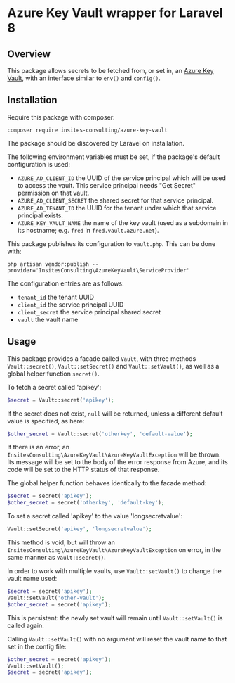 # Azure Key Vault wrapper for Laravel 8

## Overview

This package allows secrets to be fetched from, or set in, an
[Azure Key Vault](https://docs.microsoft.com/en-us/azure/key-vault/),
with an interface similar to `env()` and `config()`.

## Installation

Require this package with composer:
```
composer require insites-consulting/azure-key-vault
```

The package should be discovered by Laravel on installation.

The following environment variables must be set, if the package's default
configuration is used:

 - `AZURE_AD_CLIENT_ID` the UUID of the service principal which will be used
   to access the vault. This service principal needs "Get Secret" permission on
   that vault.
 - `AZURE_AD_CLIENT_SECRET` the shared secret for that service principal.
- `AZURE_AD_TENANT_ID` the UUID for the tenant under which that service
  principal exists.
 - `AZURE_KEY_VAULT_NAME` the name of the key vault 
   (used as a subdomain in its hostname; e.g. `fred` in
   `fred.vault.azure.net`).

This package publishes its configuration to `vault.php`. This can be done with:
```
php artisan vendor:publish --provider='InsitesConsulting\AzureKeyVault\ServiceProvider'
```

The configuration entries are as follows:
 - `tenant_id` the tenant UUID
 - `client_id` the service principal UUID
 - `client_secret` the service principal shared secret
 - `vault` the vault name

## Usage
This package provides a facade called `Vault`, with three methods
`Vault::secret()`, `Vault::setSecret()` and `Vault::setVault()`, as well as a 
global helper function `secret()`.

To fetch a secret called 'apikey':
```php
$secret = Vault::secret('apikey');
```
If the secret does not exist, `null` will be returned, unless a different
default value is specified, as here:
```php
$other_secret = Vault::secret('otherkey', 'default-value');
```

If there is an error, an
`InsitesConsulting\AzureKeyVault\AzureKeyVaultException` will be thrown. Its
message will be set to the body of the error response from Azure, and its
code will be set to the HTTP status of that response.

The global helper function behaves identically to the facade method:
```php
$secret = secret('apikey');
$other_secret = secret('otherkey', 'default-key');
```

To set a secret called 'apikey' to the value 'longsecretvalue':
```php
Vault::setSecret('apikey', 'longsecretvalue');
```

This method is void, but will throw an 
`InsitesConsulting\AzureKeyVault\AzureKeyVaultException` on error, in the same 
manner as `Vault::secret()`.

In order to work with multiple vaults, use `Vault::setVault()` to change the
vault name used:

```php
$secret = secret('apikey');
Vault::setVault('other-vault');
$other_secret = secret('apikey');
```

This is persistent: the newly set vault will remain until `Vault::setVault()`
is called again.

Calling `Vault::setVault()` with no argument will reset the vault name to that
set in the config file:

```php
$other_secret = secret('apikey');
Vault::setVault();
$secret = secret('apikey');
```
